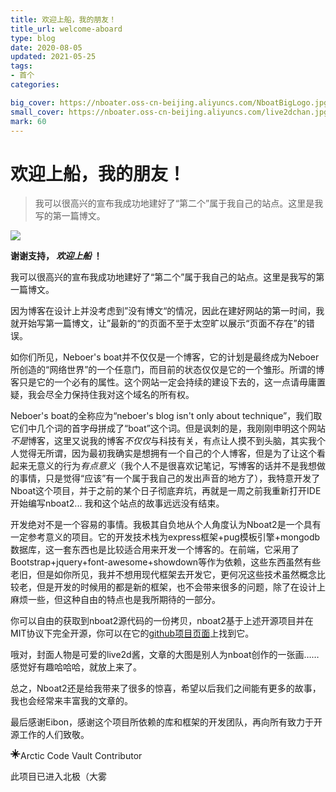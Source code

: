 ```yaml
---
title: 欢迎上船，我的朋友！
title_url: welcome-aboard
type: blog
date: 2020-08-05
updated: 2021-05-25
tags: 
- 首个
categories:

big_cover: https://nboater.oss-cn-beijing.aliyuncs.com/NboatBigLogo.jpg
small_cover: https://nboater.oss-cn-beijing.aliyuncs.com/live2dchan.jpg
mark: 60
---
```

# 欢迎上船，我的朋友！
> 我可以很高兴的宣布我成功地建好了“第二个”属于我自己的站点。这里是我写的第一篇博文。

![](https://nboater.oss-cn-beijing.aliyuncs.com/NboatBigLogo.jpg) 

**谢谢支持， *欢迎上船* ！**

我可以很高兴的宣布我成功地建好了“第二个”属于我自己的站点。这里是我写的第一篇博文。

因为博客在设计上并没考虑到”没有博文“的情况，因此在建好网站的第一时间，我就开始写第一篇博文，让”最新的“的页面不至于太空旷以展示“页面不存在”的错误。

如你们所见，Neboer's boat并不仅仅是一个博客，它的计划是最终成为Neboer所创造的“网络世界”的一个任意门，而目前的状态仅仅是它的一个雏形。所谓的博客只是它的一个必有的属性。这个网站一定会持续的建设下去的，这一点请毋庸置疑，我会尽全力保持住我对这个域名的所有权。

Neboer's boat的全称应为“neboer's blog isn't only about technique”，我们取它们中几个词的首字母拼成了“boat”这个词。但是讽刺的是，我刚刚申明这个网站*不是*博客，这里又说我的博客*不仅仅*与科技有关，有点让人摸不到头脑，其实我个人觉得无所谓，因为最初我确实是想拥有一个自己的个人博客，但是为了让这个看起来无意义的行为*有点意义*（我个人不是很喜欢记笔记，写博客的话并不是我想做的事情，只是觉得“应该”有一个属于我自己的发出声音的地方了），我特意开发了Nboat这个项目，并于之前的某个日子彻底弃坑，再就是一周之前我重新打开IDE开始编写nboat2... 我和这个站点的故事远远没有结束。

开发绝对不是一个容易的事情。我极其自负地从个人角度认为Nboat2是一个具有一定参考意义的项目。它的开发技术栈为express框架+pug模板引擎+mongodb数据库，这一套东西也是比较适合用来开发一个博客的。在前端，它采用了Bootstrap+jquery+font-awesome+showdown等作为依赖，这些东西虽然有些老旧，但是如你所见，我并不想用现代框架去开发它，更何况这些技术虽然概念比较老，但是开发的时候用的都是新的框架，也不会带来很多的问题，除了在设计上麻烦一些，但这种自由的特点也是我所期待的一部分。

你可以自由的获取到nboat2源代码的一份拷贝，nboat2基于上述开源项目并在MIT协议下完全开源，你可以在它的[github项目页面](https://github.com/Neboer/Nboat2)上找到它。

哦对，封面人物是可爱的live2d酱，文章的大图是别人为nboat创作的一张画……感觉好有趣哈哈哈，就放上来了。

总之，Nboat2还是给我带来了很多的惊喜，希望以后我们之间能有更多的故事，我也会经常来丰富我的文章的。

最后感谢Eibon，感谢这个项目所依赖的库和框架的开发团队，再向所有致力于开源工作的人们致敬。

<svg class="octicon octicon-north-star text-gray-light mr-1" viewBox="0 0 16 16" version="1.1" width="16" height="16" aria-hidden="true"><path d="M8.5.75a.75.75 0 00-1.5 0v5.19L4.391 3.33a.75.75 0 10-1.06 1.061L5.939 7H.75a.75.75 0 000 1.5h5.19l-2.61 2.609a.75.75 0 101.061 1.06L7 9.561v5.189a.75.75 0 001.5 0V9.56l2.609 2.61a.75.75 0 101.06-1.061L9.561 8.5h5.189a.75.75 0 000-1.5H9.56l2.61-2.609a.75.75 0 00-1.061-1.06L8.5 5.939V.75z"></path></svg>Arctic Code Vault Contributor

此项目已进入北极（大雾


